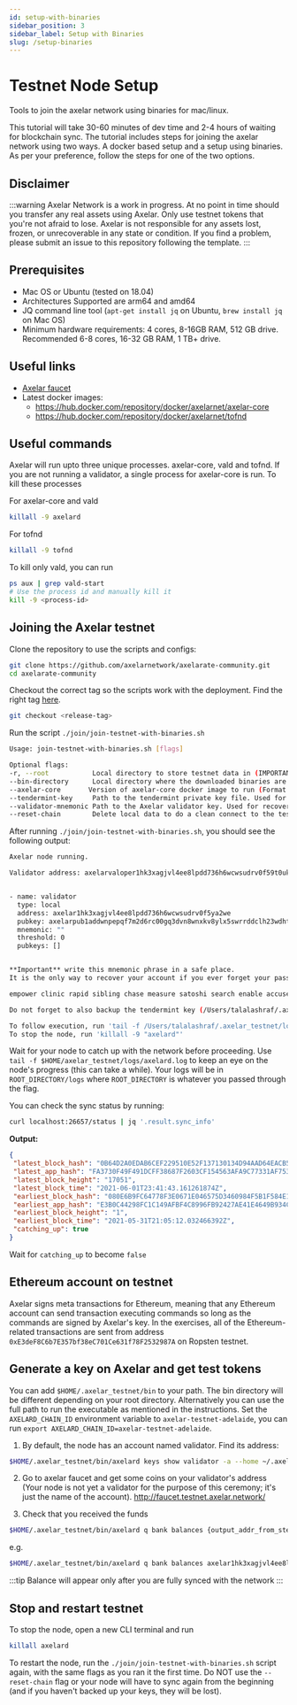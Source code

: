 ```yaml
---
id: setup-with-binaries
sidebar_position: 3
sidebar_label: Setup with Binaries
slug: /setup-binaries
---
```


# Testnet Node Setup
Tools to join the axelar network using binaries for mac/linux.

This tutorial will take 30-60 minutes of dev time and 2-4 hours of waiting for blockchain sync. The tutorial includes steps for joining the axelar network using two ways. A docker based setup and a setup using binaries. As per your preference, follow the steps for one of the two options.

## Disclaimer
:::warning
Axelar Network is a work in progress. At no point in time should you transfer any real assets using Axelar. Only use testnet tokens that you're not afraid to lose. Axelar is not responsible for any assets lost, frozen, or unrecoverable in any state or condition. If you find a problem, please submit an issue to this repository following the template.
:::

## Prerequisites

- Mac OS or Ubuntu (tested on 18.04)
- Architectures Supported are arm64 and amd64
- JQ command line tool (`apt-get install jq` on Ubuntu, `brew install jq` on Mac OS)
- Minimum hardware requirements: 4 cores, 8-16GB RAM, 512 GB drive. Recommended 6-8 cores, 16-32 GB RAM, 1 TB+ drive.

## Useful links
- [Axelar faucet](http://faucet.testnet.axelar.network/)
- Latest docker images:
  + https://hub.docker.com/repository/docker/axelarnet/axelar-core
  + https://hub.docker.com/repository/docker/axelarnet/tofnd

## Useful commands


Axelar will run upto three unique processes. axelar-core, vald and tofnd. If you are not running a validator, a single process for axelar-core is run. To kill these processes

For axelar-core and vald
```bash
killall -9 axelard
```

For tofnd
```bash
killall -9 tofnd
```

To kill only vald, you can run
```bash
ps aux | grep vald-start
# Use the process id and manually kill it
kill -9 <process-id>
```

## Joining the Axelar testnet

Clone the repository to use the scripts and configs:

```bash
git clone https://github.com/axelarnetwork/axelarate-community.git
cd axelarate-community
```

Checkout the correct tag so the scripts work with the deployment. Find the right tag [here](https://github.com/axelarnetwork/axelarate-community/blob/main/documentation/docs/testnet-releases.md).
```bash
git checkout <release-tag>
```

Run the script `./join/join-testnet-with-binaries.sh`
```bash
Usage: join-testnet-with-binaries.sh [flags]

Optional flags:
-r, --root           Local directory to store testnet data in (IMPORTANT: this directory is removed and recreated if --reset-chain is set)
--bin-directory      Local directory where the downloaded binaries are stored. Defaults to <root_directory>/bin
--axelar-core       Version of axelar-core docker image to run (Format: vX.Y.Z) (by default latest versions are used)
--tendermint-key     Path to the tendermint private key file. Used for recovering a node.
--validator-mnemonic Path to the Axelar validator key. Used for recovering a node.
--reset-chain        Delete local data to do a clean connect to the testnet (If you participated in an older version of the testnet)
```

After running `./join/join-testnet-with-binaries.sh`, you should see the following output:

```bash
Axelar node running.

Validator address: axelarvaloper1hk3xagjvl4ee8lpdd736h6wcwsudrv0f59t0uk


- name: validator
  type: local
  address: axelar1hk3xagjvl4ee8lpdd736h6wcwsudrv0f5ya2we
  pubkey: axelarpub1addwnpepqf7m2d6rc00gq3dvn8wnxkv8ylx5swrrddclh23wdhtjurjmux0ucs33a0c
  mnemonic: ""
  threshold: 0
  pubkeys: []


**Important** write this mnemonic phrase in a safe place.
It is the only way to recover your account if you ever forget your password.

empower clinic rapid sibling chase measure satoshi search enable accuse drip small warrior visa grab only salute sound fun announce snap chuckle public heavy

Do not forget to also backup the tendermint key (/Users/talalashraf/.axelar_testnet/.core/config/priv_validator_key.json)

To follow execution, run 'tail -f /Users/talalashraf/.axelar_testnet/logs/axelard.log'
To stop the node, run 'killall -9 "axelard"'
```

 Wait for your node to catch up with the network before proceeding.
 Use `tail -f $HOME/axelar_testnet/logs/axelard.log` to keep an eye on the node's progress (this can take a while). Your logs will be in `ROOT_DIRECTORY/logs` where `ROOT_DIRECTORY` is whatever you passed through the flag.

 You can check the sync status by running:
 ```bash
curl localhost:26657/status | jq '.result.sync_info'
```

**Output:**
 ```json
{
  "latest_block_hash": "0B64D2A0EDAB6CEF229510E52F137130134D94AAD64EACB553D51D01B0D1A446",
  "latest_app_hash": "FA3730F49F491DCFF38687F2603CF154563AFA9C77331AF75340C554CB555EFC",
  "latest_block_height": "17051",
  "latest_block_time": "2021-06-01T23:41:43.161261874Z",
  "earliest_block_hash": "080E6B9FC64778F3E0671E046575D3460984F5B1F584E1F2D467341061C7627A",
  "earliest_app_hash": "E3B0C44298FC1C149AFBF4C8996FB92427AE41E4649B934CA495991B7852B855",
  "earliest_block_height": "1",
  "earliest_block_time": "2021-05-31T21:05:12.032466392Z",
  "catching_up": true
}
```
Wait for `catching_up` to become `false`

## Ethereum account on testnet
Axelar signs meta transactions for Ethereum, meaning that any Ethereum account can send transaction executing commands so long as the commands are signed by Axelar's key. In the exercises, all of the Ethereum-related transactions are sent from address `0xE3deF8C6b7E357bf38eC701Ce631f78F2532987A` on Ropsten testnet.

## Generate a key on Axelar and get test tokens

You can add `$HOME/.axelar_testnet/bin` to your path. The bin directory will be different depending on your root directory. Alternatively you can use the full path to run the executable as mentioned in the instructions. Set the `AXELARD_CHAIN_ID` environment variable to `axelar-testnet-adelaide`, you can run `export AXELARD_CHAIN_ID=axelar-testnet-adelaide`.

1. By default, the node has an account named validator. Find its address:
```bash
$HOME/.axelar_testnet/bin/axelard keys show validator -a --home ~/.axelar_testnet/.core
```
2. Go to axelar faucet and get some coins on your validator's address (Your node is not yet a validator for the purpose of this ceremony; it's just the name of the account). http://faucet.testnet.axelar.network/

3. Check that you received the funds
```bash
$HOME/.axelar_testnet/bin/axelard q bank balances {output_addr_from_step_2} --home ~/.axelar_testnet/.core
```
e.g.
```bash
$HOME/.axelar_testnet/bin/axelard q bank balances axelar1hk3xagjvl4ee8lpdd736h6wcwsudrv0f5ya2we --home ~/.axelar_testnet/.core
```
:::tip
Balance will appear only after you are fully synced with the network
:::

## Stop and restart testnet

To stop the node, open a new CLI terminal and run
```bash
killall axelard
```

To restart the node, run the `./join/join-testnet-with-binaries.sh` script again, with the same flags as you ran it the first time. Do NOT use the `--reset-chain` flag or your node will have to sync again from the beginning (and if you haven't backed up your keys, they will be lost).
